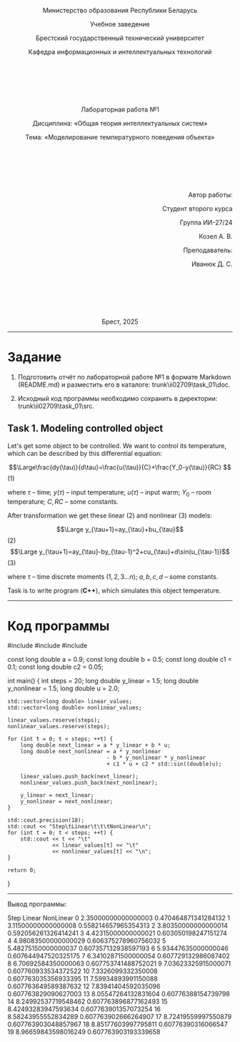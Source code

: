<p align="center">Министерство образования Республики Беларусь</p>
<p align="center">Учебное заведение</p>
<p align="center">Брестский государственный технический университет</p>
<p align="center">Кафедра информационных и интеллектуальных технологий</p>
<div style="margin-bottom: 8em;"></div>
<p align="center">Лабораторная работа №1</p>
<p align="center">Дисциплина: «Общая теория интеллектуальных систем»</p>
<p align="center">Тема: «Моделирование температурного поведения объекта»</p>
<div style="margin-bottom: 8em;"></div>
<p align="right">Автор работы:</p>
<p align="right">Студент второго курса</p>
<p align="right">Группа ИИ-27/24</p>
<p align="right">Козел А. В.</p>
<p align="right">Преподаватель:</p>
<p align="right">Иванюк Д. С.</p>
<div style="margin-bottom: 8em;"></div>
<p align="center">Брест, 2025</p>

---

# Задание #
1. Подготовить отчёт по лабораторной работе №1 в формате Markdown (README.md) и разместить его в каталоге: trunk\ii02709\task_01\doc.

2. Исходный код программы необходимо сохранить в директории: trunk\ii02709\task_01\src.

## Task 1. Modeling controlled object ##
Let's get some object to be controlled. We want to control its temperature, which can be described by this differential equation:

$$\Large\frac{dy(\tau)}{d\tau}=\frac{u(\tau)}{C}+\frac{Y_0-y(\tau)}{RC} $$ (1)

where $\tau$ – time; $y(\tau)$ – input temperature; $u(\tau)$ – input warm; $Y_0$ – room temperature; $C,RC$ – some constants.

After transformation we get these linear (2) and nonlinear (3) models:

$$\Large y_{\tau+1}=ay_{\tau}+bu_{\tau}$$ (2)
$$\Large y_{\tau+1}=ay_{\tau}-by_{\tau-1}^2+cu_{\tau}+d\sin(u_{\tau-1})$$ (3)

where $\tau$ – time discrete moments ($1,2,3{\dots}n$); $a,b,c,d$ – some constants.

Task is to write program (**С++**), which simulates this object temperature.

---

# Код программы #

#include <iostream>
#include <vector>
#include <cmath>

const long double a = 0.9;
const long double b = 0.5;
const long double c1 = 0.1;
const long double c2 = 0.05;

int main() {
    int steps = 20;
    long double y_linear = 1.5;
    long double y_nonlinear = 1.5;
    long double u = 2.0;

    std::vector<long double> linear_values;
    std::vector<long double> nonlinear_values;

    linear_values.reserve(steps);
    nonlinear_values.reserve(steps);

    for (int t = 0; t < steps; ++t) {
        long double next_linear = a * y_linear + b * u;
        long double next_nonlinear = a * y_nonlinear
                                   - b * y_nonlinear * y_nonlinear
                                   + c1 * u + c2 * std::sin((double)u);

        linear_values.push_back(next_linear);
        nonlinear_values.push_back(next_nonlinear);

        y_linear = next_linear;
        y_nonlinear = next_nonlinear;
    }

    std::cout.precision(18);
    std::cout << "Step\tLinear\t\t\tNonLinear\n";
    for (int t = 0; t < steps; ++t) {
        std::cout << t << "\t"
                  << linear_values[t] << "\t"
                  << nonlinear_values[t] << "\n";
    }

    return 0;
}

---

Вывод программы: 

Step    Linear                  NonLinear
0       2.35000000000000003     0.470464871341284132
1       3.11500000000000008     0.558214657965354313
2       3.80350000000000014     0.592056261326414241
3       4.42315000000000021     0.603050198247151274
4       4.98083500000000029     0.606375278960756032
5       5.48275150000000037     0.607357132938597193
6       5.93447635000000046     0.607644947520325175
7       6.34102871500000054     0.607729132986087402
8       6.70692584350000063     0.607753741488752021
9       7.03623325915000071     0.607760933534372522
10      7.3326099332350008      0.607763035356933395
11      7.59934893991150088     0.607763649589387632
12      7.83941404592035096     0.607763829090627003
13      8.05547264132831604     0.60776388154739798
14      8.24992537719548462     0.607763896877162493
15      8.42493283947593634     0.607763901357073254
16      8.58243955552834289     0.607763902666264907
17      8.72419559997550879     0.607763903048857967
18      8.85177603997795811     0.60776390316066547
19      8.96659843598016249     0.607763903193339658
